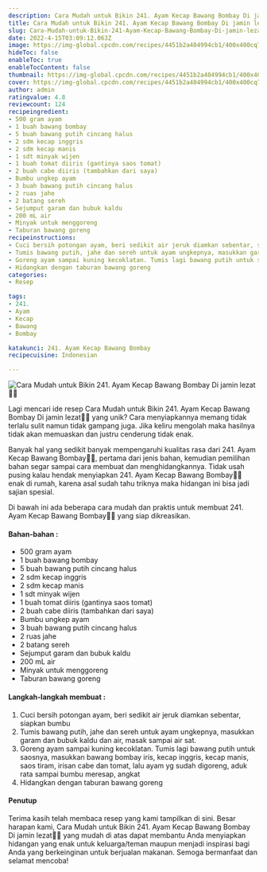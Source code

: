 ```yaml
---
description: Cara Mudah untuk Bikin 241. Ayam Kecap Bawang Bombay Di jamin lezat"
title: Cara Mudah untuk Bikin 241. Ayam Kecap Bawang Bombay Di jamin lezat
slug: Cara-Mudah-untuk-Bikin-241-Ayam-Kecap-Bawang-Bombay-Di-jamin-lezat
date: 2022-4-15T03:09:12.063Z
image: https://img-global.cpcdn.com/recipes/4451b2a404994cb1/400x400cq70/photo.jpg
hideToc: false
enableToc: true
enableTocContent: false
thumbnail: https://img-global.cpcdn.com/recipes/4451b2a404994cb1/400x400cq70/photo.jpg
cover: https://img-global.cpcdn.com/recipes/4451b2a404994cb1/400x400cq70/photo.jpg
author: admin
ratingvalue: 4.8
reviewcount: 124
recipeingredient:
- 500 gram ayam
- 1 buah bawang bombay
- 5 buah bawang putih cincang halus
- 2 sdm kecap inggris
- 2 sdm kecap manis
- 1 sdt minyak wijen
- 1 buah tomat diiris (gantinya saos tomat)
- 2 buah cabe diiris (tambahkan dari saya)
- Bumbu ungkep ayam
- 3 buah bawang putih cincang halus
- 2 ruas jahe
- 2 batang sereh
- Sejumput garam dan bubuk kaldu
- 200 mL air
- Minyak untuk menggoreng
- Taburan bawang goreng
recipeinstructions:
- Cuci bersih potongan ayam, beri sedikit air jeruk diamkan sebentar, siapkan bumbu
- Tumis bawang putih, jahe dan sereh untuk ayam ungkepnya, masukkan garam dan bubuk kaldu dan air, masak sampai air sat.
- Goreng ayam sampai kuning kecoklatan. Tumis lagi bawang putih untuk saosnya, masukkan bawang bombay iris, kecap inggris, kecap manis, saos tiram, irisan cabe dan tomat, lalu ayam yg sudah digoreng, aduk rata sampai bumbu meresap, angkat
- Hidangkan dengan taburan bawang goreng
categories:
- Resep

tags:
- 241.
- Ayam
- Kecap
- Bawang
- Bombay

katakunci: 241. Ayam Kecap Bawang Bombay
recipecuisine: Indonesian

---
```


![Cara Mudah untuk Bikin 241. Ayam Kecap Bawang Bombay Di jamin lezat👩‍🍳](https://img-global.cpcdn.com/recipes/4451b2a404994cb1/400x400cq70/photo.jpg)

Lagi mencari ide resep Cara Mudah untuk Bikin 241. Ayam Kecap Bawang Bombay Di jamin lezat👩‍🍳 yang unik? Cara menyiapkannya memang tidak terlalu sulit namun tidak gampang juga. Jika keliru mengolah maka hasilnya tidak akan memuaskan dan justru cenderung tidak enak.

Banyak hal yang sedikit banyak mempengaruhi kualitas rasa dari 241. Ayam Kecap Bawang Bombay👩‍🍳, pertama dari jenis bahan, kemudian pemilihan bahan segar sampai cara membuat dan menghidangkannya. Tidak usah pusing kalau hendak menyiapkan 241. Ayam Kecap Bawang Bombay👩‍🍳 enak di rumah, karena asal sudah tahu triknya maka hidangan ini bisa jadi sajian spesial.

Di bawah ini ada beberapa cara mudah dan praktis untuk membuat 241. Ayam Kecap Bawang Bombay👩‍🍳 yang siap dikreasikan.

<!--inarticleads1-->

#### Bahan-bahan :

- 500 gram ayam
- 1 buah bawang bombay
- 5 buah bawang putih cincang halus
- 2 sdm kecap inggris
- 2 sdm kecap manis
- 1 sdt minyak wijen
- 1 buah tomat diiris (gantinya saos tomat)
- 2 buah cabe diiris (tambahkan dari saya)
- Bumbu ungkep ayam
- 3 buah bawang putih cincang halus
- 2 ruas jahe
- 2 batang sereh
- Sejumput garam dan bubuk kaldu
- 200 mL air
- Minyak untuk menggoreng
- Taburan bawang goreng

<!--inarticleads2-->

#### Langkah-langkah membuat :

1. Cuci bersih potongan ayam, beri sedikit air jeruk diamkan sebentar, siapkan bumbu
1. Tumis bawang putih, jahe dan sereh untuk ayam ungkepnya, masukkan garam dan bubuk kaldu dan air, masak sampai air sat.
1. Goreng ayam sampai kuning kecoklatan. Tumis lagi bawang putih untuk saosnya, masukkan bawang bombay iris, kecap inggris, kecap manis, saos tiram, irisan cabe dan tomat, lalu ayam yg sudah digoreng, aduk rata sampai bumbu meresap, angkat
1. Hidangkan dengan taburan bawang goreng

#### Penutup

Terima kasih telah membaca resep yang kami tampilkan di sini. Besar harapan kami, Cara Mudah untuk Bikin 241. Ayam Kecap Bawang Bombay Di jamin lezat👩‍🍳 yang mudah di atas dapat membantu Anda menyiapkan hidangan yang enak untuk keluarga/teman maupun menjadi inspirasi bagi Anda yang berkeinginan untuk berjualan makanan. Semoga bermanfaat dan selamat mencoba!